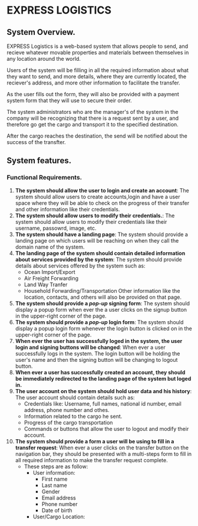 # EXPRESS LOGISTICS
## System Overview.

EXPRESS Logistics is a web-based system that allows people to send, and recieve whatever movable properties and materials between themselves in any location around the world.

Users of the system will be filling in all the required information about what they want to send, and more details, where they are currently located, the reciever's address, and more other information to facilitate the transfer.

As the user fills out the form, they will also be provided with a payment system form that they will use to secure their order.

The system administrators who are the manager's of the system in the company will be recognizing that there is a request sent by a user, and therefore go get the cargo and transport it to the specified destination.

After the cargo reaches the destination, the send will be notified about the success of the transfter.

## System features. 

### Functional Requirements.
1. **The system should allow the user to login and create an account**: The system should allow users to create accounts,login and have a user space where they will be able to check on the progress of their transfer and other information like their credentials.
2. **The system should allow users to modify their credentials.**: The system should allow users to modify their credentials like their username, passowrd, image, etc.
3. **The system should have a landing page**: The system should provide a landing page on which users will be reaching on when they call the domain name of the system. 
4. **The landing page of the system should contain detailed information about services provided by the system**: The system should provide details about services offered by the system such as: 
	* Ocean Import/Export
	* Air Freight Forwarding
	* Land Way Tranfer
	* Household Forwarding/Transportation
	Other information like the location, contacts, and others will also be provided on that page.
5. **The system should provide a ***pop-up*** signing form**: The system should display a popup form when ever the a user clicks on the signup button in the upper-right corner of the page.
6. **The system should provide a ***pop-up*** login form**: The system should display a popup login form whenever the login button is clicked on in the upper-right corner of the page.
7. **When ever the user has successfully loged in the system, the user login and signing buttons will be changed**: When ever a user successfully logs in the system. The login button will be holding the user's name and then the signing button will be changing to logout button.
8. **When ever a user has successfully created an account, they should be immediately redirected to the landing page of the system but loged in.**
9. **The user account on the system should hold user data and his history**: The user account should contain details such as:
	* Credentials like: Username, full names, national id number, email address, phone number and othes.
	* Information related to the cargo he sent.
	* Progress of the cargo transportation
	* Commands or buttons that allow the user to logout and modify their account.
10. **The system should provide a form a user will be using to fill in a transfer request**: When ever a user clicks on the transfer button on the navigation bar, they should be presented with a multi-steps form to fill in all required information to make the transfer request complete.
	* These steps are as follow:
		* User information:
			- First name
			- Last name 
			- Gender
			- Email address 
			- Phone number 
			- Date of birth
		* User/Cargo Location: 


